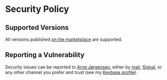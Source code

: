 # Security Policy

## Supported Versions

All versions published [on the marketplace](https://github.com/marketplace/actions/go-version-action) are supported.

## Reporting a Vulnerability

Security issues can be reported to [Arne Jørgensen](https://github.com/arnested),
either by [mail](mailto:arne@arnested.dk), [Signal](https://signal.me/#p/+4521650113), or any other channel you prefer and
trust (see my [Keybase profile](https://keybase.io/arnested)).

